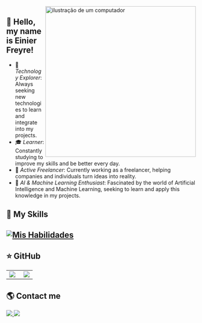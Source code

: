 <img src="https://raw.githubusercontent.com/MicaelliMedeiros/micaellimedeiros/master/image/computer-illustration.png" alt="ilustração de um computador" min-width="400px" max-width="400px" width="400px" align="right">

## 💜 Hello, my name is Einier Freyre!

- 🤔 *Technology Explorer*: Always seeking new technologies to learn and integrate into my projects.
- 🎓 *Learner*: Constantly studying to improve my skills and be better every day.
- 💼 *Active Freelancer*: Currently working as a freelancer, helping companies and individuals turn ideas into reality.
- 🌱 *AI & Machine Learning Enthusiast*: Fascinated by the world of Artificial Intelligence and Machine Learning, seeking to learn and apply this knowledge in my projects.

## 🚀 My Skills
[![Mis Habilidades](https://skillicons.dev/icons?i=py,django,fastapi,cs,git,github,githubactions,sqlite,postgres,docker,linux,neovim,arch&perline=5)](https://skillicons.dev)
---

## ⭐ GitHub
<table>
  <tr>
    <td>
      <img
        align="left"
      ![GitHub Stats] src="https://github-readme-stats.vercel.app/api?username=FreyreCorona&show_icons=true"
      />
    </td>
    <td>
      <img
        align="right"
      ![GitHub Languages] src="https://github-readme-stats.vercel.app/api/top-langs/?username=FreyreCorona&theme=dark&hide_border=false&include_all_commits=true&count_private=true&layout=compact"
      />
    </td>
  </tr>
</table>

## 🌎 Contact me
<p align="left">
  <a href="einierfreyre60@gmail.com" title="Gmail">
  <img
  ![Gmail] src="https://skillicons.dev/icons?i=gmail&theme=light"
    />
  </a>
  <a href="https://www.linkedin.com/in/einier-freyre-896981220" title="LinkedIn">
    <img 
  ![Linkedin] src="https://skillicons.dev/icons?i=linkedin"
      />
  </a>

</p>
